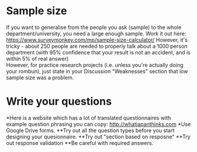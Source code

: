 # Sample size
If you want to generalise from the people you ask (sample) to the whole department/university, you need a large enough sample. 
Work it out here: https://www.surveymonkey.com/mp/sample-size-calculator/
However, it's tricky - about 250 people are needed to properly talk about a 1000 person department (with 95% confidence that your result is not an accident, and is within 5% of real answer)  
However, for practice research projects (i.e. unless you're actually doing your rombun), just state in your Discussion "Weaknesses" section that low sample size was a problem. 

# Write your questions
*Here is a website which has a lot of translated questionnaires with example question phrasing you can copy: http://whatjapanthinks.com 
*Use Google Drive forms. 
**Try out all the question types before you start designing your quesionnaire. 
**Try out "section based on resposne"
**Try out response validation
**Be careful with required answers. 


